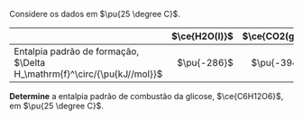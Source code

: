 Considere os dados em $\pu{25 \degree C}$.

|                                                                         | $\ce{H2O(l)}$ | $\ce{CO2(g)}$ | $\ce{C6H12O6(s)}$ |
| :---------------------------------------------------------------------- | ------------: | ------------: | ----------------: |
| Entalpia padrão de formação, $\Delta H_\mathrm{f}^\circ/{\pu{kJ//mol}}$ |   $\pu{-286}$ |   $\pu{-394}$ |      $\pu{-1270}$ |

**Determine** a entalpia padrão de combustão da glicose, $\ce{C6H12O6}$, em $\pu{25 \degree C}$.


